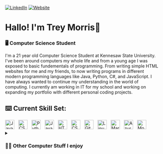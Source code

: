 [![LinkedIn](https://img.shields.io/badge/LinkedIn-treybmorris-blue)](https://www.linkedin.com/in/treybmorris/)
[![Website](https://img.shields.io/badge/Website-treymorris.me-yellow)](http://treymorris.me/)


# Hallo! I'm **Trey Morris**👋
### 🖥️ Computer Science Student

I'm a 21 year old Computer Science Student at Kennesaw State University. I've been around computers my whole life and from a young age I was exposed to basic fundementals of programming. From writing simple HTML websites for me and my friends, to now writing programs in different modern programming languages like Java, Python, C#, and JavaScript. I have always wanted to continue my understanding in the world of computing. I currently am working in IT for my school and working on expanding my portfolio with different personal coding projects.




## ⌨️ Current Skill Set:
<img align="left" alt="Java" width="30px" style="padding-right:10px;" src="https://cdn.jsdelivr.net/gh/devicons/devicon/icons/java/java-original.svg"/>
<img align="left" alt="CSharp" width="30px" style="padding-right:10px;" src="https://cdn.jsdelivr.net/gh/devicons/devicon/icons/csharp/csharp-original.svg" />          
<img align="left" alt="Python" width="30px" style="padding-right:10px;" src="https://cdn.jsdelivr.net/gh/devicons/devicon/icons/python/python-original.svg" />
<img align="left" alt="JavaScript" width="30px" style="padding-right:10px;" src="https://cdn.jsdelivr.net/gh/devicons/devicon/icons/javascript/javascript-original.svg" />          
<img align="left" alt="HTML5" width="30px" style="padding-right:10px;" src="https://cdn.jsdelivr.net/gh/devicons/devicon/icons/html5/html5-original.svg" />
<img align="left" alt="CSS3" width="30px" style="padding-right:10px;" src="https://cdn.jsdelivr.net/gh/devicons/devicon/icons/css3/css3-original.svg" />
<img align="left" alt="GitHub" width="30px" style="padding-right:10px;" src="https://cdn.jsdelivr.net/gh/devicons/devicon/icons/github/github-original.svg" />
<img align="left" alt="Linux" width="30px" style="padding-right:10px;" src="https://cdn.jsdelivr.net/gh/devicons/devicon/icons/linux/linux-original.svg" />
<img align="left" alt="Markdown" width="30px" style="padding-right:10px;" src="https://cdn.jsdelivr.net/gh/devicons/devicon/icons/markdown/markdown-original.svg" />
<img align="left" alt="Azure" width="30px" style="padding-right:10px;" src="https://cdn.jsdelivr.net/gh/devicons/devicon/icons/azure/azure-original.svg"/>
<img align="left" alt="MongoDB" width="30px" style="padding-right:10px;" src="https://cdn.jsdelivr.net/gh/devicons/devicon/icons/mongodb/mongodb-original.svg" />
          
<br />
<br />

<details>
 <summary><h3>👨‍💻 Other Computer Stuff I enjoy</h3></summary>
 <ul>
   <li>Linux Ricing🍚: I am currently learning about Linux, with my current linux distro being Debian 12. I have taken an enjoyment to learning about customizing my UI experience and my machine. More about linux "ricing" <a href = "https://excaliburzero.gitbooks.io/an-introduction-to-linux-ricing/content/ricing.html">here</a>.</li>
   <li>Vim/NeoVim🕹️: HELP!!! HOW DO I EXIT????</li>
   <li>PC Building🪛: I have always enjoyed watching Linus Tech Tips and other PC builders on YouTube. I built my first computer shortly before the COVID-19 pandemic in 2020 when computer component prices went through the roof. Great timing.</li>
   <li>Front-End Frameworks🔗: I enjoy making websites, and have enjoyed working with the backend side of web development. I've enjoyed working with APIs and databases. The next thing I really want to learn with web-development is a front-end framework like React or Angular. I hope to learn a front-end framework to enjoy the full-stack aspect of being a web developer and add more tools to my toolbelt.</li>
   <li>Rust🦀: I've recently heard a lot about the Rust programming language. I plan on trying to do some small CLI side projects with Rust to learn about the language and see if I really enjoy it. Any projects with Rust will be posted on my GitHub.</li>
 </ul>
 


